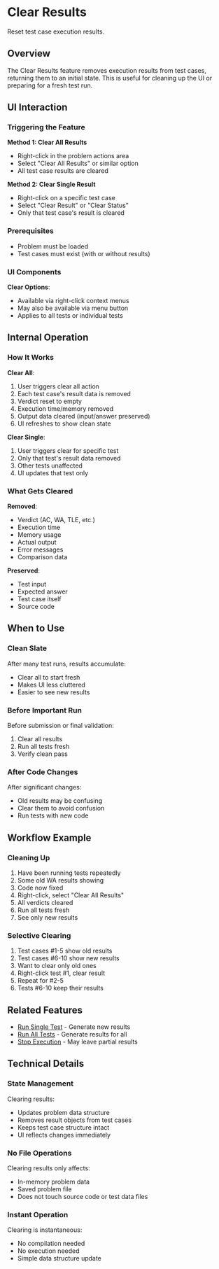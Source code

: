 # Clear Results

Reset test case execution results.

## Overview

The Clear Results feature removes execution results from test cases, returning them to an initial state. This is useful for cleaning up the UI or preparing for a fresh test run.

## UI Interaction

### Triggering the Feature

**Method 1: Clear All Results**
- Right-click in the problem actions area
- Select "Clear All Results" or similar option
- All test case results are cleared

**Method 2: Clear Single Result**
- Right-click on a specific test case
- Select "Clear Result" or "Clear Status"
- Only that test case's result is cleared

### Prerequisites

- Problem must be loaded
- Test cases must exist (with or without results)

### UI Components

**Clear Options**:
- Available via right-click context menus
- May also be available via menu button
- Applies to all tests or individual tests

## Internal Operation

### How It Works

**Clear All**:
1. User triggers clear all action
2. Each test case's result data is removed
3. Verdict reset to empty
4. Execution time/memory removed
5. Output data cleared (input/answer preserved)
6. UI refreshes to show clean state

**Clear Single**:
1. User triggers clear for specific test
2. Only that test's result data removed
3. Other tests unaffected
4. UI updates that test only

### What Gets Cleared

**Removed**:
- Verdict (AC, WA, TLE, etc.)
- Execution time
- Memory usage
- Actual output
- Error messages
- Comparison data

**Preserved**:
- Test input
- Expected answer
- Test case itself
- Source code

## When to Use

### Clean Slate

After many test runs, results accumulate:
- Clear all to start fresh
- Makes UI less cluttered
- Easier to see new results

### Before Important Run

Before submission or final validation:
1. Clear all results
2. Run all tests fresh
3. Verify clean pass

### After Code Changes

After significant changes:
- Old results may be confusing
- Clear them to avoid confusion
- Run tests with new code

## Workflow Example

### Cleaning Up

1. Have been running tests repeatedly
2. Some old WA results showing
3. Code now fixed
4. Right-click, select "Clear All Results"
5. All verdicts cleared
6. Run all tests fresh
7. See only new results

### Selective Clearing

1. Test cases #1-5 show old results
2. Test cases #6-10 show new results
3. Want to clear only old ones
4. Right-click test #1, clear result
5. Repeat for #2-5
6. Tests #6-10 keep their results

## Related Features

- [Run Single Test](run-single-test.md) - Generate new results
- [Run All Tests](run-all-tests.md) - Generate results for all
- [Stop Execution](stop-execution.md) - May leave partial results

## Technical Details

### State Management

Clearing results:
- Updates problem data structure
- Removes result objects from test cases
- Keeps test case structure intact
- UI reflects changes immediately

### No File Operations

Clearing results only affects:
- In-memory problem data
- Saved problem file
- Does not touch source code or test data files

### Instant Operation

Clearing is instantaneous:
- No compilation needed
- No execution needed
- Simple data structure update
